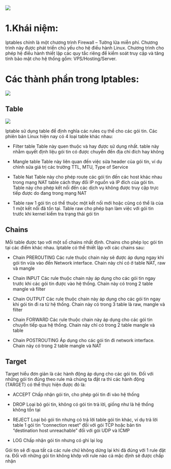 <img src="https://fptcloud.com/wp-content/uploads/2022/03/iptables-1.jpg">

# 1.Khái niệm:
Iptables chính là một chương trình Firewall – Tường lửa miễn phí. Chương trình này được phát triển chủ yếu cho hệ điều hành Linux. Chương trình cho phép hệ điều hành thiết lập các quy tắc riêng để kiểm soát truy cập và tăng tính bảo mật cho hệ thống gồm: VPS/Hosting/Server.

# Các thành phần trong Iptables:
<img src="https://cdn-ak.f.st-hatena.com/images/fotolife/q/quoll00/20200209/20200209022945.png">

## Table
<img src="https://vietnix.vn/wp-content/uploads/2021/06/iptables-la-gi.webp">

Iptable sử dụng table để định nghĩa các rules cụ thể cho các gói tin. Các phiên bản Linux hiện nay có 4 loại table khác nhau:

+ Filter table
Table này quen thuộc và hay được sử dụng nhất. table này nhằm quyết định liệu gói tin có được chuyển đến địa chỉ đích hay không

+ Mangle table
Table này liên quan đến việc sửa header của gói tin, ví dụ chỉnh sửa giá trị các trường TTL, MTU, Type of Service

+ Table Nat
Table này cho phép route các gói tin đến các host khác nhau trong mạng NAT table cách thay đổi IP nguồn và IP đích của gói tin. Table này cho phép kết nối đến các dịch vụ không được truy cập trực tiếp được do đang trong mạng NAT

+ Table raw
1 gói tin có thể thuộc một kết nối mới hoặc cũng có thể là của 1 một kết nối đã tồn tại. Table raw cho phép bạn làm việc với gói tin trước khi kernel kiểm tra trạng thái gói tin

## Chains
Mỗi table được tạo với một số chains nhất định. Chains cho phép lọc gói tin tại các điểm khác nhau. Iptable có thể thiết lập với các chains sau:

+ Chain PREROUTING
Các rule thuộc chain này sẽ được áp dụng ngay khi gói tin vừa vào đến Network interface. Chain này chỉ có ở table NAT, raw và mangle

+ Chain INPUT
Các rule thuộc chain này áp dụng cho các gói tin ngay trước khi các gói tin được vào hệ thống. Chain này có trong 2 table mangle và filter

+ Chain OUTPUT
Các rule thuộc chain này áp dụng cho các gói tin ngay khi gói tin đi ra từ hệ thống. Chain này có trong 3 table là raw, mangle và filter

+ Chain FORWARD
Các rule thuộc chain này áp dụng cho các gói tin chuyển tiếp qua hệ thống. Chain này chỉ có trong 2 table mangle và table

+ Chain POSTROUTING
Áp dụng cho các gói tin đi network interface. Chain này có trong 2 table mangle và NAT

## Target
Target hiểu đơn giản là các hành động áp dụng cho các gói tin. Đối với những gói tin đúng theo rule mà chúng ta đặt ra thì các hành động (TARGET) có thể thực hiện được đó là:

+ ACCEPT
Chấp nhận gói tin, cho phép gói tin đi vào hệ thống

+ DROP
Loại bỏ gói tin, không có gói tin trả lời, giống như là hệ thống không tồn tại

+ REJECT
Loại bỏ gói tin nhưng có trả lời table gói tin khác, ví dụ trả lời table 1 gói tin “connection reset” đối với gói TCP hoặc bản tin “destination host unreachable” đối với gói UDP và ICMP

+ LOG
Chấp nhận gói tin nhưng có ghi lại log

Gói tin sẽ đi qua tất cả các rule chứ không dừng lại khi đã đúng với 1 rule đặt ra. Đối với những gói tin không khớp với rule nào cả mặc định sẽ được chấp nhận











